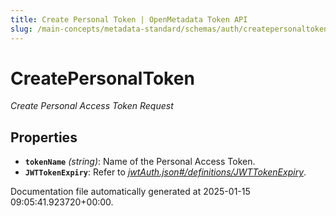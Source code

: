```yaml
---
title: Create Personal Token | OpenMetadata Token API
slug: /main-concepts/metadata-standard/schemas/auth/createpersonaltoken
---
```


# CreatePersonalToken

*Create Personal Access Token Request*

## Properties

- **`tokenName`** *(string)*: Name of the Personal Access Token.
- **`JWTTokenExpiry`**: Refer to *[jwtAuth.json#/definitions/JWTTokenExpiry](#tAuth.json#/definitions/JWTTokenExpiry)*.


Documentation file automatically generated at 2025-01-15 09:05:41.923720+00:00.

